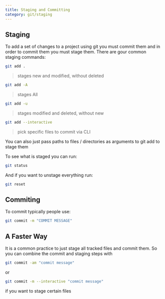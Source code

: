 ```yaml
---
title: Staging and Committing
category: git/staging
---
```


## Staging 
To add a set of changes to a project using git you must commit them and in order to commit them you must stage them.
There are gour common staging commands:
```sh
git add .
```
> stages new and modified, without deleted

```sh
git add -A
```
> stages All

```sh
git add -u
```
>  stages modified and deleted, without new

```sh
git add --interactive
```
> pick specific files to commit via CLI

You can also just pass paths to files / directories as arguments to git add to stage them 

To see what is staged you can run:
```sh 
git status 
```
And if you want to unstage everything run:
```sh 
git reset 
```

## Commiting 
To commit typically people use:
```sh
git commit -m "COMMIT MESSAGE"
```

## A Faster Way
It is a common practice to just stage all tracked files and commit them.
So you can combine the commit and staging steps with 
```sh
git commit -am "commit message"
```
or 
```sh
git commit -m --interactive "commit message"
```
if you want to stage certain files 
